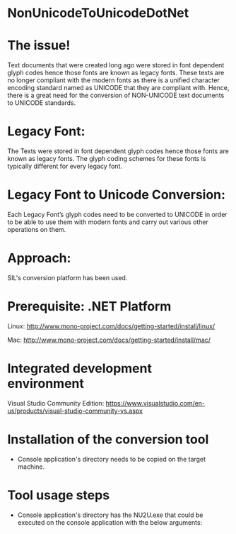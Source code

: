 # NonUnicodeToUnicodeDotNet

# The issue!
Text documents that were created long ago were stored in font dependent glyph codes hence those fonts are known as legacy fonts. These texts are no longer compliant with the modern fonts as there is a unified character encoding standard named as UNICODE that they are compliant with. Hence, there is a great need for the conversion of NON-UNICODE text documents to UNICODE standards.

# Legacy Font:
The Texts were stored in font dependent glyph codes hence those fonts are known as legacy fonts. The glyph coding schemes for these fonts is typically different for every legacy font.

# Legacy Font to Unicode Conversion:
Each Legacy Font’s glyph codes need to be converted to UNICODE in order to be able to use them with modern fonts and carry out various other operations on them.

# Approach:
SIL's conversion platform has been used.

# Prerequisite: .NET Platform

Linux: http://www.mono-project.com/docs/getting-started/install/linux/

Mac: http://www.mono-project.com/docs/getting-started/install/mac/

# Integrated development environment

Visual Studio Community Edition: https://www.visualstudio.com/en-us/products/visual-studio-community-vs.aspx


# Installation of the conversion tool

- Console application's directory needs to be copied on the target machine.

# Tool usage steps

- Console application's directory has the NU2U.exe that could be executed on the console application with the below arguments:


